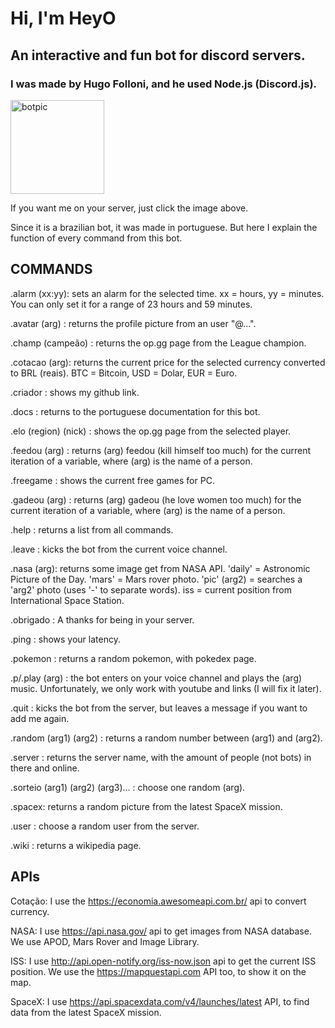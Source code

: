 # Hi, I'm HeyO

## An interactive and fun bot for discord servers.

### I was made by Hugo Folloni, and he used Node.js (Discord.js).

[<img src="https://cdn.discordapp.com/attachments/867457879047929918/867830621467967578/ErG18llWMAAIziI.jpeg" alt="botpic" width="150"  />](https://discord.com/oauth2/authorize?client_id=867456901716246538&permissions=8&scope=bot)

If you want me on your server, just click the image above.

Since it is a brazilian bot, it was made in portuguese. But here I explain the function of every command from this bot.

## COMMANDS

.alarm (xx:yy): sets an alarm for the selected time. xx = hours, yy = minutes. You can only set it for a range of 23 hours and 59 minutes.

.avatar (arg) : returns the profile picture from an user "@...".

.champ (campeão) : returns the op.gg page from the League champion.

.cotacao (arg): returns the current price for the selected currency converted to BRL (reais). BTC = Bitcoin, USD = Dolar, EUR = Euro. 

.criador : shows my github link.

.docs : returns to the portuguese documentation for this bot.

.elo (region) (nick) : shows the op.gg page from the selected player.

.feedou (arg) : returns (arg) feedou (kill himself too much) for the current iteration of a variable, where (arg) is the name of a person.

.freegame : shows the current free games for PC.

.gadeou (arg) : returns (arg) gadeou (he love women too much) for the current iteration of a variable, where (arg) is the name of a person.

.help : returns a list from all commands.

.leave : kicks the bot from the current voice channel.

.nasa (arg): returns some image get from NASA API. 'daily' = Astronomic Picture of the Day. 'mars' = Mars rover photo. 'pic' (arg2) = searches a 'arg2' photo (uses '-' to separate words). iss = current position from International Space Station.

.obrigado : A thanks for being in your server.

.ping : shows your latency.

.pokemon : returns a random pokemon, with pokedex page.

.p/.play (arg) : the bot enters on your voice channel and plays the (arg) music. Unfortunately, we only work with youtube and links (I will fix it later).

.quit : kicks the bot from the server, but leaves a message if you want to add me again.

.random (arg1) (arg2) : returns a random number between (arg1) and (arg2).

.server : returns the server name, with the amount of people (not bots) in there and online.

.sorteio (arg1) (arg2) (arg3)... : choose one random (arg).

.spacex: returns a random picture from the latest SpaceX mission.

.user : choose a random user from the server.

.wiki : returns a wikipedia page.

## APIs

Cotação: I use the https://economia.awesomeapi.com.br/  api to convert currency.

NASA: I use https://api.nasa.gov/ api to get images from NASA database. We use APOD, Mars Rover and Image Library.

ISS: I use http://api.open-notify.org/iss-now.json api to get the current ISS position. We use the https://mapquestapi.com API too, to show it on the map.

SpaceX: I use https://api.spacexdata.com/v4/launches/latest API, to find data from the latest SpaceX mission.
